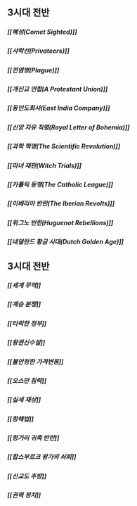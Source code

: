 ## 3시대 전반

##### [[혜성(Comet Sighted)]]
##### [[샤락선(Privateers)]]
##### [[전염병(Plague)]]
##### [[개신교 연합(A Protestant Union)]]
##### [[동인도회사(East India Company)]]
##### [[신앙 자유 칙령(Royal Letter of Bohemia)]]
##### [[과학 혁명(The Scientific Revolution)]]
##### [[마녀 재판(Witch Trials)]]
##### [[카톨릭 동맹(The Catholic League)]]
##### [[이베리아 반란(The Iberian Revolts)]]
##### [[위그노 반란(Huguenot Rebellions)]]
##### [[네덜란드 황금 시대(Dutch Golden Age)]]

## 3시대 전반

##### [[세계 무역]]
##### [[계승 분쟁]]
##### [[타락한 정부]]
##### [[왕권신수설]]
##### [[불안정한 가격변동]]
##### [[오스만 침략]]
##### [[실세 재상]]
##### [[항해법]]
##### [[헝가리 귀족 반란]]
##### [[합스부르크 왕가의 쇠퇴]]
##### [[신교도 추방]]
##### [[권력 정치]]





